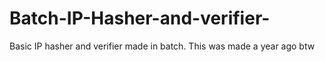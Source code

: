 # Batch-IP-Hasher-and-verifier-
Basic IP hasher and verifier made in batch. This was made a year ago btw
